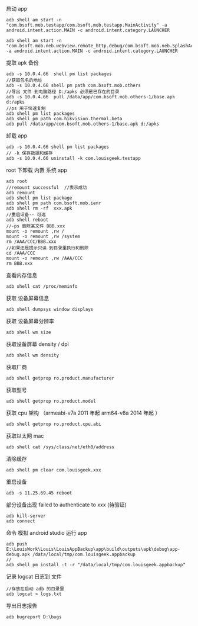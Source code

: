 启动 app

```shell
adb shell am start -n "com.bsoft.mob.testapp/com.bsoft.mob.testapp.MainActivity" -a android.intent.action.MAIN -c android.intent.category.LAUNCHER
```

```shell
adb shell am start -n "com.bsoft.mob.neb.webview.remote_http.debug/com.bsoft.mob.neb.SplashActivity" -a android.intent.action.MAIN -c android.intent.category.LAUNCHER
```

提取 apk 备份

```shell
adb -s 10.0.4.66  shell pm list packages
//获取包名的地址
adb -s 10.0.4.66 shell pm path com.bsoft.mob.others
//导出 文件 到电脑路径 D:/apks 必须是已存在的目录
adb -s 10.0.4.66  pull /data/app/com.bsoft.mob.others-1/base.apk d:/apks
//ps 用于快速复制
adb shell pm list packages
adb shell pm path com.hikvision.thermal.beta
adb pull /data/app/com.bsoft.mob.others-1/base.apk d:/apks
```

卸载 app

```shell
adb -s 10.0.4.66 shell pm list packages
// -k 保存数据和缓存
adb -s 10.0.4.66 uninstall -k com.louisgeek.testapp
```

root 下卸载 内置 系统 app

```shell
adb root 
//remount successful  //表示成功
adb remount
adb shell pm list package
adb shell pm path com.bsoft.mob.ienr
adb shell rm -rf  xxx.apk 
//重启设备-- 可选
adb shell reboot
//-ps 删除某文件 BBB.xxx 
mount -o remount ,rw /
mount -o remount ,rw /system
rm /AAA/CCC/BBB.xxx
//如果还是提示只读 到目录里执行和删除
cd /AAA/CCC
mount -o remount ,rw /AAA/CCC
rm BBB.xxx
```

查看内存信息

```shell
adb shell cat /proc/meminfo
```

获取 设备屏幕信息

```shell
adb shell dumpsys window displays
```

获取 设备屏幕分辨率

```shell
adb shell wm size
```

获取设备屏幕 density / dpi

```shell
adb shell wm density
```

获取厂商

```shell
adb shell getprop ro.product.manufacturer
```

获取型号

```shell
adb shell getprop ro.product.model
```

获取 cpu 架构  （armeabi-v7a  2011 年起  arm64-v8a  2014 年起 ）

```
adb shell getprop ro.product.cpu.abi
```

获取以太网 mac

```shell
adb shell cat /sys/class/net/eth0/address
```

清除缓存

```shell
adb shell pm clear com.louisgeek.xxx
```

重启设备

```shell
adb -s 11.25.69.45 reboot
```

部分设备出现 failed to authenticate to xxx (待验证)

```shell
adb kill-server
adb connect
```

命令 模拟 android studio 运行 app

```shell
adb push E:\LouisWork\Louis\LouisAppBackup\app\build\outputs\apk\debug\app-debug.apk /data/local/tmp/com.louisgeek.appbackup
//
adb shell pm install -t -r "/data/local/tmp/com.louisgeek.appbackup"
```

记录 logcat 日志到 文件

```shell
//存放在启动 adb 的目录里
adb logcat > logs.txt
```

导出日志报告

```shell
adb bugreport D:\bugs
```
